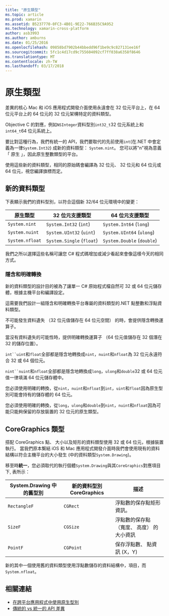 ```yaml
---
title: "原生類型"
ms.topic: article
ms.prod: xamarin
ms.assetid: B5237770-0FC3-4B01-9E22-766B35C9A952
ms.technology: xamarin-cross-platform
author: asb3993
ms.author: amburns
ms.date: 01/25/2016
ms.openlocfilehash: 09858bd7902b44bbedd96f1be9c9c827131ee16f
ms.sourcegitcommit: 5fc1c4d17cd9c755604092cf7ff038a6358f8646
ms.translationtype: MT
ms.contentlocale: zh-TW
ms.lasthandoff: 03/17/2018
---
```

# <a name="native-types"></a>原生類型

差異的核心 Mac 和 iOS 應用程式開發介面使用永遠會在 32 位元平台上，在 64 位元平台上的 64 位元的 32 位元架構特定的資料類型。

Objective C 的對應，例如`NSInteger`資料型別`int32_t`32 位元系統上和`int64_t`64 位元系統上。

要比對這種行為，我們有統一的 API，我們要取代的先前使用`int`(在.NET 中會定義為一律`System.Int32`) 成新的資料類型： `System.nint`。  您可以將"n"視為意義 「 原生 」，因此原生整數類型的平台。

使用這些新的資料類型，相同的原始碼會編譯為 32 位元、 32 位元和 64 位元或 64 位元，視您編譯旗標而定。

## <a name="new-data-types"></a>新的資料類型

下表顯示我們的資料型別，以符合這個新 32/64 位元環境中的變更：

|原生類型|32 位元支援類型|64 位元支援類型|
|--- |--- |--- |
|`System.nint`|`System.Int32` (`int`)|`System.Int64` (`long`)|
|`System.nuint`|`System.UInt32` (`uint`)|`System.UInt64` (`ulong`)|
|`System.nfloat`|`System.Single` (`float`)|`System.Double` (`double`)|

我們之所以選擇這些名稱可讓您 C# 程式碼增加或減少看起來會像這樣今天的相同方式。

### <a name="implicit-and-explicit-conversions"></a>隱含和明確轉換

新的資料類型的設計目的被為了讓單一 C# 原始程式檔自然可 32 或 64 位元儲存體，根據主機平台和編譯設定。

這需要我們設計一組隱含和明確轉換平台專屬的資料類型的.NET 點整數和浮點資料類型。

不可能發生資料遺失 （32 位元值儲存在 64 位元空間） 的時，會提供隱含轉換運算子。

當沒有資料遺失的可能性時，提供明確轉換運算子 （64 位元值儲存在 32 個潛在 32 的儲存位置）。

 `int``uint`和`float`全部都是隱含地轉換成`nint`，`nuint`和`nfloat`為 32 位元永遠符合 32 或 64 個位元。

 `nint``nuint`和`nfloat`全部都是隱含地轉換成`long`，`ulong`和`double`32 或 64 位元值一律填滿 64 位元儲存體中。

您必須使用明確的轉換，從`nint`，`nuint`和`nfloat`到`int`，`uint`和`float`因為原生型別可能會持有的儲存體的 64 位元。

您必須使用明確的轉換，從`long`，`ulong`和`double`到`nint`，`nuint`和`nfloat`因為可能只能夠保留的存放裝置的 32 位元的原生類型。

## <a name="coregraphics-types"></a>CoreGraphics 類型

搭配 CoreGraphics 點、 大小以及矩形的資料類型使用 32 或 64 位元，根據裝置執行。  當我們原本繫結 iOS 和 Mac 應用程式開發介面時我們會使用現有的資料結構以符合主機平台的大小發生 (中的資料類型`System.Drawing`)。

移至時**統一**，您必須取代的執行個體`System.Drawing`與其`CoreGraphics`對應項目下, 表所示：

|System.Drawing 中的舊型別|新的資料型別 CoreGraphics|描述|
|--- |--- |--- |
|`RectangleF`|`CGRect`|浮點數的保存點矩形資訊。|
|`SizeF`|`CGSize`|浮點數的保存點 （寬度、 高度） 的大小資訊|
|`PointF`|`CGPoint`|保存浮點數、 點資訊 (X，Y)|

新的其中一個使用舊的資料類型使用浮點數儲存的資料結構中，項目，而`System.nfloat`。

## <a name="related-links"></a>相關連結

- [在跨平台應用程式中使用原生型別](~/cross-platform/macios/native-types-cross-platform.md)
- [傳統的 vs 統一的 API 差異](https://developer.xamarin.com/releases/ios/api_changes/classic-vs-unified-8.6.0/)
